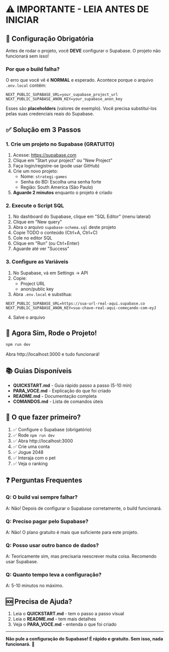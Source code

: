 # ⚠️ IMPORTANTE - LEIA ANTES DE INICIAR

## 🚨 Configuração Obrigatória

Antes de rodar o projeto, você **DEVE** configurar o Supabase. O projeto não funcionará sem isso!

### Por que o build falha?

O erro que você vê é **NORMAL** e esperado. Acontece porque o arquivo `.env.local` contém:

```env
NEXT_PUBLIC_SUPABASE_URL=your_supabase_project_url
NEXT_PUBLIC_SUPABASE_ANON_KEY=your_supabase_anon_key
```

Esses são **placeholders** (valores de exemplo). Você precisa substituí-los pelas suas credenciais reais do Supabase.

## ✅ Solução em 3 Passos

### 1. Crie um projeto no Supabase (GRATUITO)

1. Acesse: https://supabase.com
2. Clique em "Start your project" ou "New Project"
3. Faça login/registre-se (pode usar GitHub)
4. Crie um novo projeto:
   - Nome: `strategi-games`
   - Senha do BD: Escolha uma senha forte
   - Região: South America (São Paulo)
5. **Aguarde 2 minutos** enquanto o projeto é criado

### 2. Execute o Script SQL

1. No dashboard do Supabase, clique em "SQL Editor" (menu lateral)
2. Clique em "New query"
3. Abra o arquivo `supabase-schema.sql` deste projeto
4. Copie TODO o conteúdo (Ctrl+A, Ctrl+C)
5. Cole no editor SQL
6. Clique em "Run" (ou Ctrl+Enter)
7. Aguarde até ver "Success"

### 3. Configure as Variáveis

1. No Supabase, vá em Settings → API
2. Copie:
   - Project URL
   - anon/public key
3. Abra `.env.local` e substitua:

```env
NEXT_PUBLIC_SUPABASE_URL=https://sua-url-real-aqui.supabase.co
NEXT_PUBLIC_SUPABASE_ANON_KEY=sua-chave-real-aqui-começando-com-eyJ
```

4. Salve o arquivo

## 🚀 Agora Sim, Rode o Projeto!

```bash
npm run dev
```

Abra http://localhost:3000 e tudo funcionará!

## 📚 Guias Disponíveis

- **QUICKSTART.md** - Guia rápido passo a passo (5-10 min)
- **PARA_VOCE.md** - Explicação do que foi criado
- **README.md** - Documentação completa
- **COMANDOS.md** - Lista de comandos úteis

## 🎯 O que fazer primeiro?

1. ✅ Configure o Supabase (obrigatório)
2. ✅ Rode `npm run dev`
3. ✅ Abra http://localhost:3000
4. ✅ Crie uma conta
5. ✅ Jogue 2048
6. ✅ Interaja com o pet
7. ✅ Veja o ranking

## ❓ Perguntas Frequentes

### Q: O build vai sempre falhar?
A: Não! Depois de configurar o Supabase corretamente, o build funcionará.

### Q: Preciso pagar pelo Supabase?
A: Não! O plano gratuito é mais que suficiente para este projeto.

### Q: Posso usar outro banco de dados?
A: Teoricamente sim, mas precisaria reescrever muita coisa. Recomendo usar Supabase.

### Q: Quanto tempo leva a configuração?
A: 5-10 minutos no máximo.

## 🆘 Precisa de Ajuda?

1. Leia o **QUICKSTART.md** - tem o passo a passo visual
2. Leia o **README.md** - tem mais detalhes
3. Veja o **PARA_VOCE.md** - entenda o que foi criado

---

**Não pule a configuração do Supabase! É rápido e gratuito. Sem isso, nada funcionará.** 🚀
